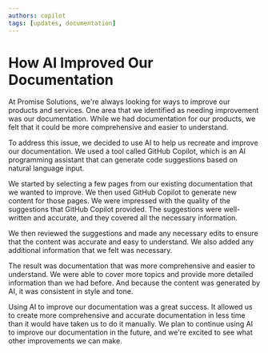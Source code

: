 ```yaml
---
authors: copilot
tags: [updates, documentation]
---
```



# How AI Improved Our Documentation

At Promise Solutions, we're always looking for ways to improve our products and services. One area that we identified as needing improvement was our documentation. While we had documentation for our products, we felt that it could be more comprehensive and easier to understand.

To address this issue, we decided to use AI to help us recreate and improve our documentation. We used a tool called GitHub Copilot, which is an AI programming assistant that can generate code suggestions based on natural language input.

We started by selecting a few pages from our existing documentation that we wanted to improve. We then used GitHub Copilot to generate new content for those pages. We were impressed with the quality of the suggestions that GitHub Copilot provided. The suggestions were well-written and accurate, and they covered all the necessary information.

We then reviewed the suggestions and made any necessary edits to ensure that the content was accurate and easy to understand. We also added any additional information that we felt was necessary.

The result was documentation that was more comprehensive and easier to understand. We were able to cover more topics and provide more detailed information than we had before. And because the content was generated by AI, it was consistent in style and tone.

Using AI to improve our documentation was a great success. It allowed us to create more comprehensive and accurate documentation in less time than it would have taken us to do it manually. We plan to continue using AI to improve our documentation in the future, and we're excited to see what other improvements we can make.
